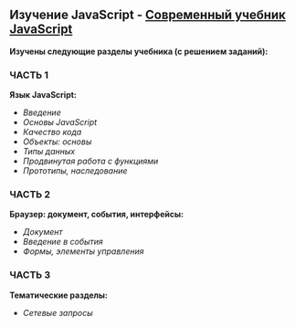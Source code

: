 ## Изучение JavaScript - [Современный учебник JavaScript](https://learn.javascript.ru/)

**Изучены следующие разделы учебника (с решением заданий):**

### ЧАСТЬ 1 
**Язык JavaScript:**

  * *Введение*
  * *Основы JavaScript*
  * *Качество кода*
  * *Объекты: основы*
  * *Типы данных*
  * *Продвинутая работа с функциями*
  * *Прототипы, наследование*

### ЧАСТЬ 2
**Браузер: документ, события, интерфейсы:**

  * *Документ*
  * *Введение в события*
  * *Формы, элементы управления*

### ЧАСТЬ 3 
**Тематические разделы:**

  * *Сетевые запросы*